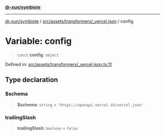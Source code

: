 [**@-xun/symbiote**](../../../../../README.md)

***

[@-xun/symbiote](../../../../../README.md) / [src/assets/transformers/\_vercel.json](../README.md) / config

# Variable: config

> `const` **config**: `object`

Defined in: [src/assets/transformers/\_vercel.json.ts:11](https://github.com/Xunnamius/symbiote/blob/39b78f935df3d66a96654bd78c86b3952384b660/src/assets/transformers/_vercel.json.ts#L11)

## Type declaration

### $schema

> **$schema**: `string` = `'https://openapi.vercel.sh/vercel.json'`

### trailingSlash

> **trailingSlash**: `boolean` = `false`
